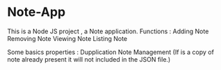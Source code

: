 # Note-App

This is a Node JS project , a Note application.
Functions :
  Adding Note
  Removing Note
  Viewing Note
  Listing Note
  
 Some basics properties :
   Dupplication Note Management (If is a copy of note already present it will not included in the JSON file.)
  
